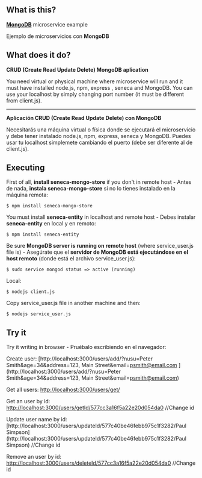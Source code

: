 ## What is this? 
__[MongoDB](https://docs.mongodb.com/v3.0/introduction/)__ microservice example

Ejemplo de microservicios con __MongoDB__ 
  

## What does it do?
__CRUD (Create Read Update Delete) MongoDB aplication__

You need virtual or physical machine where microservice will run and it must have installed node.js, npm, express , seneca and MongoDB. You can use your localhost by simply changing port number (it must be different from client.js).

***

__Aplicación CRUD (Create Read Update Delete) con MongoDB__

Necesitarás una máquina virtual o física donde se ejecutará el microservicio y debe tener instalado node.js, npm, express, seneca y MongoDB. Puedes usar tu localhost simplemete cambiando el puerto (debe ser diferente al de client.js).


## Executing
First of all, __install seneca-mongo-store__ if you don't in remote host - Antes de nada, __instala seneca-mongo-store__ si no lo tienes instalado en la máquina remota:
```
$ npm install seneca-mongo-store
```
You must install __seneca-entity__ in localhost and remote host - Debes instalar __seneca-entity__ en local y en remoto:
```
$ npm install seneca-entity
```
Be sure __MongoDB server is running on remote host__ (where service_user.js file is) - Asegúrate que el __servidor de MongoDB está ejecutándose en el host remoto__ (donde está el archivo service_user.js):
```
$ sudo service mongod status => active (running)
```
Local:
```
$ nodejs client.js
```
Copy service_user.js file in another machine and then:
```
$ nodejs service_user.js
```

## Try it
 Try it writing in browser - Pruébalo escribiendo en el navegador:
  
   Create user: [http://localhost:3000/users/add/?nusu=Peter Smith&age=34&address=123, Main Street&email=psmith@email.com ](http://localhost:3000/users/add/?nusu=Peter Smith&age=34&address=123, Main Street&email=psmith@email.com) 
   
   Get all users: [http://localhost:3000/users/get/](http://localhost:3000/users/get/)
   
   Get an user by id: [http://localhost:3000/users/getId/577cc3a16f5a22e20d054da0](http://localhost:3000/users/getId/577cc3a16f5a22e20d054da0)     //Change id
   
   Update user name by id: [http://localhost:3000/users/updateId/577c40be46febb975c1f3282/Paul Simpson](http://localhost:3000/users/updateId/577c40be46febb975c1f3282/Paul Simpson)    //Change id
   
   Remove an user by id: [http://localhost:3000/users/deleteId/577cc3a16f5a22e20d054da0](http://localhost:3000/users/deleteId/577cc3a16f5a22e20d054da0)     //Change id
